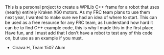 This is a personal project to create a WPILib C++ frame for a robot that uses (nearly) entirely Kraken X60 motors.
As my FRC team plans to use them next year, I wanted to make sure we had an idea of where to start.
This can be used as a free resource for any FRC team, as I understand how hard it can be to find C++ example code, this is why I made this in the first place.
Have fun, and I must add that I don't have a robot to test any of this code on, but use as an example if you must.
- Cirava H, Team 1507 Alum

